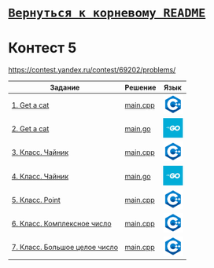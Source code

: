 # [__```Вернуться к корневому README```__](https://github.com/enikk500/CFU/blob/main/README.md)  
# Контест 5  
https://contest.yandex.ru/contest/69202/problems/

| Задание | Решение | Язык |
| --- | --- | --- |
| [1. Get a cat](https://contest.yandex.ru/contest/69202/problems/1/) | [main.cpp](https://github.com/enikk500/CFU/blob/main/Contests/Contest-2024-10-09/01/main.cpp) | [<img src="https://github.com/enikk500/CFU/blob/main/img/cpp.png" width="40"/>]() |
| [2. Get a cat](https://contest.yandex.ru/contest/69202/problems/2/) | [main.go](https://github.com/enikk500/CFU/blob/main/Contests/Contest-2024-10-09/02/main.go) | [<img src="https://github.com/enikk500/CFU/blob/main/img/go.jpg" width="40"/>]() |
| [3. Класс. Чайник](https://contest.yandex.ru/contest/69202/problems/3/) | [main.cpp](https://github.com/enikk500/CFU/blob/main/Contests/Contest-2024-10-09/03/main.cpp) | [<img src="https://github.com/enikk500/CFU/blob/main/img/cpp.png" width="40"/>]() |
| [4. Класс. Чайник](https://contest.yandex.ru/contest/69202/problems/4/) | [main.go](https://github.com/enikk500/CFU/blob/main/Contests/Contest-2024-10-09/04/main.go) | [<img src="https://github.com/enikk500/CFU/blob/main/img/go.jpg" width="40"/>]() |
| [5. Класс. Point](https://contest.yandex.ru/contest/69202/problems/5/) | [main.cpp](https://github.com/enikk500/CFU/blob/main/Contests/Contest-2024-10-09/05/main.cpp) | [<img src="https://github.com/enikk500/CFU/blob/main/img/cpp.png" width="40"/>]() |
| [6. Класс. Комплексное число](https://contest.yandex.ru/contest/69202/problems/6/) | [main.cpp](https://github.com/enikk500/CFU/blob/main/Contests/Contest-2024-10-09/06/main.cpp) | [<img src="https://github.com/enikk500/CFU/blob/main/img/cpp.png" width="40"/>]() |
| [7. Класс. Большое целое число](https://contest.yandex.ru/contest/69202/problems/7/) | [main.cpp](https://github.com/enikk500/CFU/blob/main/Contests/Contest-2024-10-09/07/main.cpp) | [<img src="https://github.com/enikk500/CFU/blob/main/img/cpp.png" width="40"/>]() |
